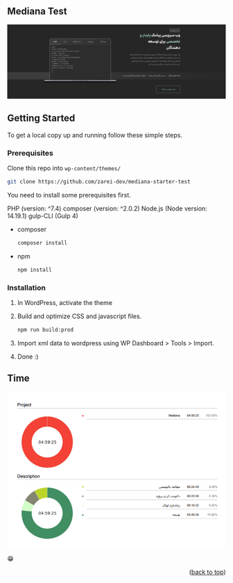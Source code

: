 ## Mediana Test
[![Mediana Test Screen Shot][product-screenshot]](https://mediana.ir/sms)

[product-screenshot]: test.png
[product-timesheet]: timesheet.png

## Getting Started

To get a local copy up and running follow these simple steps.

### Prerequisites

Clone this repo into `wp-content/themes/`
```sh
git clone https://github.com/zarei-dev/mediana-starter-test
```
You need to install some prerequisites first.

PHP (version: ^7.4)
composer (version: ^2.0.2)
Node.js (Node version: 14.19.1)
gulp-CLI (Gulp 4)

* composer
  ```sh
  composer install
  ```
* npm
  ```sh
  npm install
  ```

### Installation

1. In WordPress, activate the theme
2. Build and optimize CSS and javascript files.
   ```sh
   npm run build:prod
   ```
3. Import xml data to wordpress using WP Dashboard > Tools > Import.

4. Done :)


## Time
![Mediana Test Screen Shot][product-timesheet]


😁

<p align="right">(<a href="#readme-top">back to top</a>)</p>

